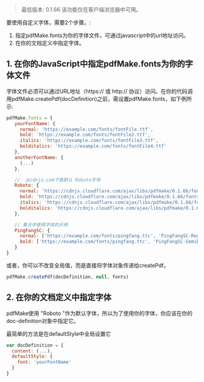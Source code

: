 > 最低版本: 0.1.66
> 该功能仅在客户端浏览器中可用。

要使用自定义字体，需要2个步骤。:

1. 指定pdfMake.fonts为你的字体文件，可通过javascript中的url地址访问。
2. 在你的文档定义中指定字体。
## 1. 在你的JavaScript中指定pdfMake.fonts为你的字体文件 

字体文件必须可以通过URL地址（https:// 或 http:// 协议）访问。在你的代码调用pdfMake.createPdf(docDefinition)之前，需设置pdfMake.fonts，如下例所示:

```javascript
pdfMake.fonts = {
   yourFontName: {
     normal: 'https://example.com/fonts/fontFile.ttf',
     bold: 'https://example.com/fonts/fontFile2.ttf',
     italics: 'https://example.com/fonts/fontFile3.ttf',
     bolditalics: 'https://example.com/fonts/fontFile4.ttf'
   },
   anotherFontName: {
     (...)
   },

   //  从cdnjs.com下载默认 Roboto字体
   Roboto: {
     normal: 'https://cdnjs.cloudflare.com/ajax/libs/pdfmake/0.1.66/fonts/Roboto/Roboto-Regular.ttf',
     bold: 'https://cdnjs.cloudflare.com/ajax/libs/pdfmake/0.1.66/fonts/Roboto/Roboto-Medium.ttf',
     italics: 'https://cdnjs.cloudflare.com/ajax/libs/pdfmake/0.1.66/fonts/Roboto/Roboto-Italic.ttf',
     bolditalics: 'https://cdnjs.cloudflare.com/ajax/libs/pdfmake/0.1.66/fonts/Roboto/Roboto-MediumItalic.ttf'
   },

   // 集合中使用字体的示例
   PingFangSC: {
     normal: ['https://example.com/fonts/pingfang.ttc', 'PingFangSC-Regular'],
     bold: ['https://example.com/fonts/pingfang.ttc', 'PingFangSC-Semibold'],
   }
}
```
或者，你可以不改变全局值，而是直接将字体对象传递给createPdf。

```javascript
pdfMake.createPdf(docDefinition, null, fonts)
```

## 2. 在你的文档定义中指定字体 
pdfMake使用 "Roboto "作为默认字体，所以为了使用你的字体，你应该在你的doc-definition对象中指定它。

最简单的方法是在defaultStyle中全局设置它

```javascript
var docDefinition = {
  content: (...),
  defaultStyle: {
    font: 'yourFontName'
  }
}
```